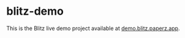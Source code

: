 # blitz-demo

This is the Blitz live demo project available at [demo.blitz.paperz.app](https://demo.blitz.paperz.app).

